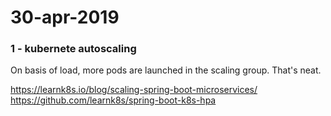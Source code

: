 # 30-apr-2019


### 1 - kubernete autoscaling

On basis of load, more pods are launched in the scaling group. That's neat.

https://learnk8s.io/blog/scaling-spring-boot-microservices/
https://github.com/learnk8s/spring-boot-k8s-hpa

